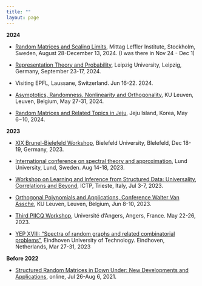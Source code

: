 ```yaml
---
title: ""
layout: page
---
```


**2024**

- [Random Matrices and Scaling Limits](https://www.mittag-leffler.se/activities/random-matrices-and-scaling-limits-2/), Mittag Leffler Institute, Stockholm, Sweden, August 28-December 13, 2024. (I was there in Nov 24 - Dec 1)

- [Representation Theory and Probability](https://sites.google.com/view/representation-probability/home), Leipzig University, Leipzig, Germany, September 23-17, 2024.

- Visiting EPFL, Laussane, Switzerland. Jun 16-22. 2024.

- [Asymptotics, Randomness, Nonlinearity and Orthogonality](https://gsilva.pages.math.cnrs.fr/arno2024/), KU Leuven, Leuven, Belgium, May 27-31, 2024.

- [Random Matrices and Related Topics in Jeju](http://newton.kias.re.kr/~namgyu/index.html/Jeju24/), Jeju Island, Korea, May 6−10, 2024.

**2023**

- [XIX Brunel-Bielefeld Workshop](https://indico.physik.uni-bielefeld.de/event/71/), Bielefeld University, Blelefeld, Dec 18-19, Germany, 2023.

- [International conference on spectral theory and approximation](https://icsta.se/#venue), Lund University, Lund, Sweden. Aug 14-18, 2023.

- [Workshop on Learning and Inference from Structured Data: Universality, Correlations and Beyond](https://indico.ictp.it/event/10184/), ICTP, Trieste, Italy, Jul 3-7, 2023.

- [Orthogonal Polynomials and Applications, Conference Walter Van Assche](https://wis.kuleuven.be/events/archive/conference-prof-walter-van-assche), KU Leuven, Leuven, Belgium, Jun 8-10, 2023.

- [Third PIICQ Workshop](https://piicq.pages.math.cnrs.fr/PIICQW3/), Université d’Angers, Angers, France. May 22-26, 2023.

- [YEP XVIII: “Spectra of random graphs and related combinatorial problems”](https://www.eurandom.tue.nl/event/yep-xviii-spectra-of-random-graphs-and-related-combinatorial-problems-2/?fbclid=IwAR1RN1BJ3FBhwC7z25Zx_gcUr0_3D5Xq1pTehKPD5yP1WWYwOtdxbKcu0dU), Eindhoven University of Technology. Eindhoven, Netherlands, Mar 27-31, 2023

**Before 2022**

- [Structured Random Matrices in Down Under: New Developments and Applications](https://www.matrix-inst.org.au/events/structured-random-matrices-in-down-under-new-developments-and-applications/), online, Jul 26-Aug 6, 2021.
